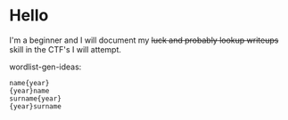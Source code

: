 # Hello
I'm a beginner and I will document my ~~luck and probably lookup writeups~~ skill in the CTF's I will attempt.








wordlist-gen-ideas:

```
name{year}
{year}name
surname{year}
{year}surname
```
